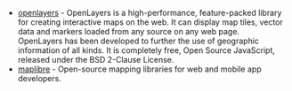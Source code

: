 - [openlayers](https://github.com/openlayers/openlayers) - OpenLayers is a high-performance, feature-packed library for creating interactive maps on the web. It can display map tiles, vector data and markers loaded from any source on any web page. OpenLayers has been developed to further the use of geographic information of all kinds. It is completely free, Open Source JavaScript, released under the BSD 2-Clause License.
- [maplibre](https://maplibre.org/) - Open-source mapping libraries for web and mobile app developers.
